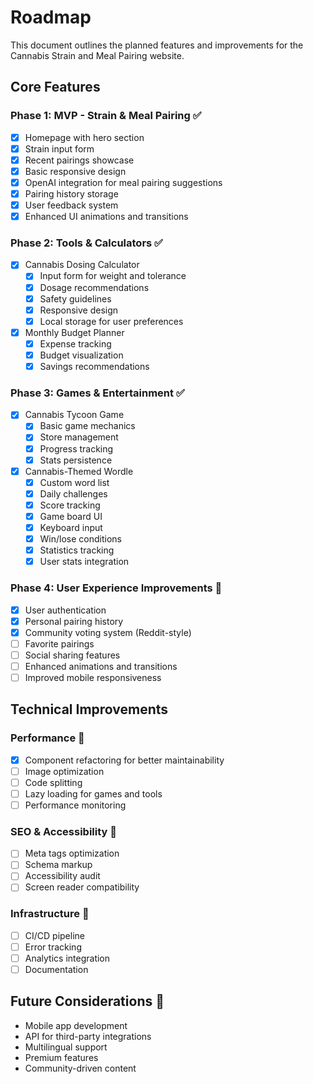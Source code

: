 # Roadmap

This document outlines the planned features and improvements for the Cannabis Strain and Meal Pairing website.

## Core Features

### Phase 1: MVP - Strain & Meal Pairing ✅
- [x] Homepage with hero section
- [x] Strain input form
- [x] Recent pairings showcase
- [x] Basic responsive design
- [x] OpenAI integration for meal pairing suggestions
- [x] Pairing history storage
- [x] User feedback system
- [x] Enhanced UI animations and transitions

### Phase 2: Tools & Calculators ✅
- [x] Cannabis Dosing Calculator
  - [x] Input form for weight and tolerance
  - [x] Dosage recommendations
  - [x] Safety guidelines
  - [x] Responsive design
  - [x] Local storage for user preferences
- [x] Monthly Budget Planner
  - [x] Expense tracking
  - [x] Budget visualization
  - [x] Savings recommendations

### Phase 3: Games & Entertainment ✅
- [x] Cannabis Tycoon Game
  - [x] Basic game mechanics
  - [x] Store management
  - [x] Progress tracking
  - [x] Stats persistence
- [x] Cannabis-Themed Wordle
  - [x] Custom word list
  - [x] Daily challenges
  - [x] Score tracking
  - [x] Game board UI
  - [x] Keyboard input
  - [x] Win/lose conditions
  - [x] Statistics tracking
  - [x] User stats integration

### Phase 4: User Experience Improvements 🚀
- [x] User authentication
- [x] Personal pairing history
- [x] Community voting system (Reddit-style)
- [ ] Favorite pairings
- [ ] Social sharing features
- [ ] Enhanced animations and transitions
- [ ] Improved mobile responsiveness

## Technical Improvements

### Performance 🔄
- [x] Component refactoring for better maintainability
- [ ] Image optimization
- [ ] Code splitting
- [ ] Lazy loading for games and tools
- [ ] Performance monitoring

### SEO & Accessibility 🎯
- [ ] Meta tags optimization
- [ ] Schema markup
- [ ] Accessibility audit
- [ ] Screen reader compatibility

### Infrastructure 🔧
- [ ] CI/CD pipeline
- [ ] Error tracking
- [ ] Analytics integration
- [ ] Documentation

## Future Considerations 🔮
- Mobile app development
- API for third-party integrations
- Multilingual support
- Premium features
- Community-driven content